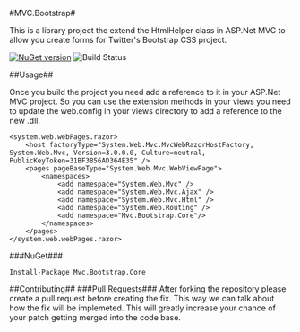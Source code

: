 #MVC.Bootstrap#

This is a library project the extend the HtmlHelper class in ASP.Net MVC to allow you create forms for Twitter's Bootstrap CSS project.

[![NuGet version](https://badge.fury.io/nu/MVC.Bootstrap.Core.svg)](http://badge.fury.io/nu/MVC.Bootstrap.Core) ![Build Status](https://ci.appveyor.com/api/projects/status/8x7g55ql67j0ydd3?svg=true) 

##Usage##

Once you build the project you need add a reference to it in your ASP.Net MVC project. So you can use the extension methods in your views you need to update the web.config in your views directory to add a reference to the new .dll.

    <system.web.webPages.razor>
        <host factoryType="System.Web.Mvc.MvcWebRazorHostFactory, System.Web.Mvc, Version=3.0.0.0, Culture=neutral, PublicKeyToken=31BF3856AD364E35" />
        <pages pageBaseType="System.Web.Mvc.WebViewPage">
            <namespaces>
                <add namespace="System.Web.Mvc" />
                <add namespace="System.Web.Mvc.Ajax" />
                <add namespace="System.Web.Mvc.Html" />
                <add namespace="System.Web.Routing" />
                <add namespace="Mvc.Bootstrap.Core"/>
            </namespaces>
        </pages>
    </system.web.webPages.razor>

###NuGet###

    Install-Package Mvc.Bootstrap.Core

##Contributing##
###Pull Requests###
After forking the repository please create a pull request before creating the fix. This way we can talk about how the fix will be implemeted. This will greatly increase your chance of your patch getting merged into the code base.